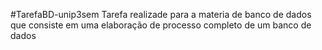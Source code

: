 #TarefaBD-unip3sem
Tarefa realizade para a materia de banco de dados que consiste em uma elaboração de processo completo de um banco de dados

